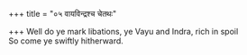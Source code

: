 +++
title = "०५ वायविन्द्रश्च चेतथः"

+++
Well do ye mark libations, ye Vayu and Indra, rich in spoil  
     So come ye swiftly hitherward.